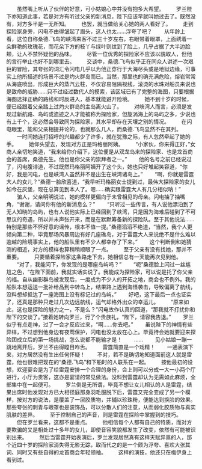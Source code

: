 　　虽然嘴上听从了伙伴的好意，可小姑娘心中并没有抱多大希望。
　　罗兰陛下亦知道此事，若是对方有听过父亲的新消息，陛下应该早就叫她过去了。既然没有，对方多半是一无所知。
　　也罢，就当做给关心她的两人看好了。
　　走到探险家身旁，闪电不由得皱起了眉头，这人也太……浮夸了吧？
　　从年龄上看，这位自称桑德.飞鸟的峡湾来客不过三十岁左右，右眼带着眼罩，上面绣着一朵鲜艳的玫瑰花，而花朵下方的枝丫与绿叶则纹到了脸上，几乎占据了大半边脸颊，让人不禁怀疑他的品味。
　　尽管一位优秀的探险家不应该以貌取人，但他的言行举止也好不到哪里去。
　　交谈中，桑德.飞鸟似乎正在同众人讲述一次艰巨的冒险，其夸张的词汇令闪电几乎以为他正穿行于大海尽头或是地狱边缘，可事实上他所描述的场景不过是灼火群岛而已。当然，那里也的确充满危险，熔岩常常从海底喷出，形成巨大的蒸汽云柱，不仅容易阻隔视线，滚烫的水珠对船员来说也是致命的威胁……只不过经过数代人的摸索，该区域已有了完整的海图，只要根据海图选择正确的路线和时辰进入，基本就能避开险境。
　　她不到十岁的时候，便已经跟着父亲踏上过灼火群岛的主岛离火山了。
　　对峡湾人而言，必须是发现过新航路、岛屿或遗迹之人才能被称为探险家，但旋涡海上的岛屿之多，少说也有上千个，这必然会导致同为探险家，其水平却存在天壤之别的情况。
　　在闪电眼里，能和父亲相提并论的，也就那么几人，而桑德.飞鸟显然不在其列。
　　一时间她连打招呼的兴趣都少了许多，就在犹豫之际，有人忽然牵起了她的手。
　　她仰头望去，发现对方正是玛格丽阿姨。
　　“小家伙，你来得正好，”女商人亲切地笑道，“我来给你介绍下，这位便是从双龙岛来的探险家、也是龙首商会的首席，桑德先生。他也是你父亲的崇拜者之一。”
　　他的名号之前已经说过了，闪电腹诽道，不过既然玛格丽阿姨开了这个头，她也只好堆起笑容道，“你好，我是闪电，也是峡湾人虽然并不是出生在峡湾诸岛上。”
　　“啊，你就是雷霆大人的女儿？”桑德一脸欣喜道，“我早听玛格丽女士提到过，最伟大探险家的女儿如今在灰堡，现在总算见到本人了。嗯……确实跟雷霆大人有几分相似呐！”
　　骗人，父亲明明说过，她的模样更偏向于未曾相见的母亲。闪电抽了抽嘴角，“谢谢，请问你有他的新消息么？”
　　“只听过一些传言，有人说他漂泊到了无人知晓的岛屿，也有人说他实际上已经回到了峡湾，只是因为海难后碰到了不可思议的奇遇，所以并未声张开来，而是在默默筹备新的探险队。至于其他说法……特别是那些不怀好意的谣传，根本不值一提。”桑德滔滔不绝道，“当然，我个人更倾向第二种，毕竟那场风暴周边有好几座礁岛，对于雷霆大人来说绝不是什么难以逾越的险境事实上，他的船队里有不少人都幸存了下来。”
　　这个判断倒和她猜测的相近，对方的模样也算稍稍顺眼了一点。
　　至于父亲有没有找她，那并不重要。
　　只要循着探险家这条路走下去，她相信总有一天能再次见到他。
　　“对了，我能问下，你发现的是哪座岛屿吗？”
　　“呃”桑德脸上闪过一丝尴尬之色，“在陛下面前，我就实话实说了。我能成为探险家，可以说是托了你父亲的福。自从幽影群岛被发现后，一度成为不少人的开拓之地，商会也不例外。我的船队本想运送一批补给品到中转岛上，结果路上遇到海怪袭击，导致偏离了航线，没料想却抵达了一座海图上没有标记过的岛屿。”
　　好吧，这下最后一点也证实了，还真是那种只走过几次边远航线，运气却格外出众的幸运儿。
　　“原来如此，这也是探险的魅力之一，不是么？”闪电故作认真的回道，“那我就不打扰你和陛下的交谈了。”接着她转向罗兰，行了个贵族礼，“陛下，请容我告退。”
　　罗兰似乎有点走神，过了一会才反应过来，“啊……你去吧。”
　　虽说陛下的神情有些异样，不过想到他身边有夜莺保护，闪电也没太放在心上。毕竟待会她就要迎来探险团成立后的第一场挑战，怎么说都不能输才是！
　　……
　　见小姑娘一蹦一跳地离开后，罗兰不由得瞠目咋舌。
　　雷霆简直是一个戏精！
　　一通表演下来，对方居然没有生出任何怀疑！
　　不对，若不是确切地知道面前这人就是雷霆，他也很难把现在的“桑德.飞鸟”和下船时的人联系在一起。
　　按他最初的设想，欢迎宴会是为了给雷霆安排一个合理的身份，会上则可以分成一大一小两个厅进行，小厅为贵客，这亦是宴请的常见做法。没料到雷霆却认为无需如此麻烦，全部集中在一起便可。
　　罗兰倒是无所谓，毕竟不想让女儿相认的人是雷霆，结果出席时他发现对方已大相径庭那身羽毛服脱下后，雷霆又完全变成了另一个模样，按对方的说法，是覆盖了一层胶质物，并辅以珍珠粉，便能达到换脸的效果。那些夸张的刺青与眼罩也是装饰品，可以分散人们的注意，从而弱化胶质物与真实肌肤的差异。
　　至于控制自己的声音，则是雷霆在探险中掌握到的技巧。
　　但在罗兰看来，这都不是重点。
　　他相信每个人都有自己的特质，而对方要欺骗的又是相处过十多年的女儿，即使音容笑貌都发生了改变，依然有可能被识别出来。
　　然后当雷霆开始表演后，罗兰发现居然真有这样天赋异禀的人，那个近四十岁的探险家消失得无影无踪，取而代之的是一个颇为浮夸、喜欢大张其词、同时又有些自得的龙首商会年轻领袖。
　　这样的演技，他还只在梅伊身上看到过。